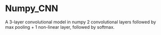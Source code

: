 # Numpy_CNN

A 3-layer convolutional model in numpy 
2 convolutional layers followed by max pooling + 1 non-linear layer, followed by softmax. 
